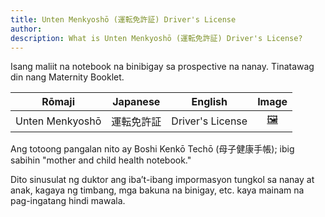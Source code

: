 ```yaml
---
title: Unten Menkyoshō (運転免許証) Driver's License
author:
description: What is Unten Menkyoshō (運転免許証) Driver's License?
---
```

Isang maliit na notebook na binibigay sa prospective na nanay. Tinatawag din nang Maternity Booklet.

| Rōmaji | Japanese | English | Image |
| :---: | :---: | :---: | :---: | 
| Unten Menkyoshō | 運転免許証 | Driver's License | [🖼️](unten-menkyosho-drivers-license.jpg "Unten Menkyoshō Driver's License") |

Ang totoong pangalan nito ay Boshi Kenkō Techō (母子健康手帳); ibig sabihin "mother and child health notebook."

Dito sinusulat ng duktor ang iba’t-ibang impormasyon tungkol sa nanay at anak, kagaya ng timbang, mga bakuna na binigay, etc. kaya mainam na pag-ingatang hindi mawala.
